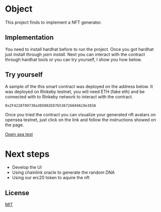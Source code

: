 # Object
This project finds to implement a NFT generator.

## Implementation
You need to install hardhat before to run the project. Once you got hardhat just install through *yarn install*. Next you can interact with the contract through hardhat tools or you can try yourself, I show you how below.

## Try yourself
A sample of the this smart contract was deployed on the address below. It was deployed on Rinkeby testnet, you will need ETH (fake eth) and be connected with to Rinkeby network to interact with the contract.

```bash
0x2F4228f09730a385002E876536726849A19e383A
```

Once you tried the contract you can visualize your generated nft avatars on opensea testnet, just click on the link and follow the instructions showed on the page.

[Open sea test](https://testnets.opensea.io/get-listed)

# Next steps
* Develop the UI 
* Using chainlink oracle to generate the random DNA
* Using our erc20 token to aquire the nft  

## License
[MIT](https://choosealicense.com/licenses/mit/)